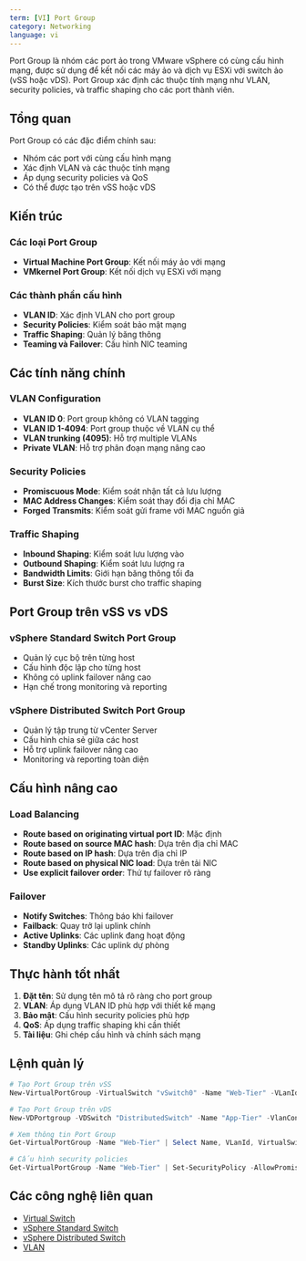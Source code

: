```yaml
---
term: [VI] Port Group
category: Networking
language: vi
---
```


Port Group là nhóm các port ảo trong VMware vSphere có cùng cấu hình mạng, được sử dụng để kết nối các máy ảo và dịch vụ ESXi với switch ảo (vSS hoặc vDS). Port Group xác định các thuộc tính mạng như VLAN, security policies, và traffic shaping cho các port thành viên.

## Tổng quan

Port Group có các đặc điểm chính sau:
- Nhóm các port với cùng cấu hình mạng
- Xác định VLAN và các thuộc tính mạng
- Áp dụng security policies và QoS
- Có thể được tạo trên vSS hoặc vDS

## Kiến trúc

### Các loại Port Group
- **Virtual Machine Port Group**: Kết nối máy ảo với mạng
- **VMkernel Port Group**: Kết nối dịch vụ ESXi với mạng

### Các thành phần cấu hình
- **VLAN ID**: Xác định VLAN cho port group
- **Security Policies**: Kiểm soát bảo mật mạng
- **Traffic Shaping**: Quản lý băng thông
- **Teaming và Failover**: Cấu hình NIC teaming

## Các tính năng chính

### VLAN Configuration
- **VLAN ID 0**: Port group không có VLAN tagging
- **VLAN ID 1-4094**: Port group thuộc về VLAN cụ thể
- **VLAN trunking (4095)**: Hỗ trợ multiple VLANs
- **Private VLAN**: Hỗ trợ phân đoạn mạng nâng cao

### Security Policies
- **Promiscuous Mode**: Kiểm soát nhận tất cả lưu lượng
- **MAC Address Changes**: Kiểm soát thay đổi địa chỉ MAC
- **Forged Transmits**: Kiểm soát gửi frame với MAC nguồn giả

### Traffic Shaping
- **Inbound Shaping**: Kiểm soát lưu lượng vào
- **Outbound Shaping**: Kiểm soát lưu lượng ra
- **Bandwidth Limits**: Giới hạn băng thông tối đa
- **Burst Size**: Kích thước burst cho traffic shaping

## Port Group trên vSS vs vDS

### vSphere Standard Switch Port Group
- Quản lý cục bộ trên từng host
- Cấu hình độc lập cho từng host
- Không có uplink failover nâng cao
- Hạn chế trong monitoring và reporting

### vSphere Distributed Switch Port Group
- Quản lý tập trung từ vCenter Server
- Cấu hình chia sẻ giữa các host
- Hỗ trợ uplink failover nâng cao
- Monitoring và reporting toàn diện

## Cấu hình nâng cao

### Load Balancing
- **Route based on originating virtual port ID**: Mặc định
- **Route based on source MAC hash**: Dựa trên địa chỉ MAC
- **Route based on IP hash**: Dựa trên địa chỉ IP
- **Route based on physical NIC load**: Dựa trên tải NIC
- **Use explicit failover order**: Thứ tự failover rõ ràng

### Failover
- **Notify Switches**: Thông báo khi failover
- **Failback**: Quay trở lại uplink chính
- **Active Uplinks**: Các uplink đang hoạt động
- **Standby Uplinks**: Các uplink dự phòng

## Thực hành tốt nhất

1. **Đặt tên**: Sử dụng tên mô tả rõ ràng cho port group
2. **VLAN**: Áp dụng VLAN ID phù hợp với thiết kế mạng
3. **Bảo mật**: Cấu hình security policies phù hợp
4. **QoS**: Áp dụng traffic shaping khi cần thiết
5. **Tài liệu**: Ghi chép cấu hình và chính sách mạng

## Lệnh quản lý

```powershell
# Tạo Port Group trên vSS
New-VirtualPortGroup -VirtualSwitch "vSwitch0" -Name "Web-Tier" -VLanId 10

# Tạo Port Group trên vDS
New-VDPortgroup -VDSwitch "DistributedSwitch" -Name "App-Tier" -VlanConfiguration (New-VDVlanConfiguration -VlanId 20)

# Xem thông tin Port Group
Get-VirtualPortGroup -Name "Web-Tier" | Select Name, VLanId, VirtualSwitch

# Cấu hình security policies
Get-VirtualPortGroup -Name "Web-Tier" | Set-SecurityPolicy -AllowPromiscuous $false -MacChanges $false -ForgedTransmits $false
```

## Các công nghệ liên quan

- [Virtual Switch](/glossary/term/virtual-switch)
- [vSphere Standard Switch](/glossary/term/vsphere-standard-switch)
- [vSphere Distributed Switch](/glossary/term/vsphere-distributed-switch)
- [VLAN](/glossary/term/vlan)